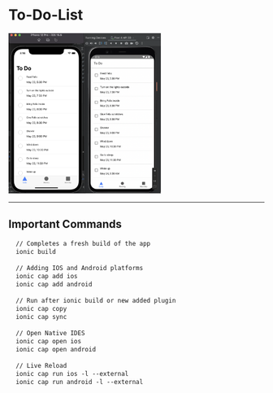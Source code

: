 # To-Do-List

<img src="src/assets/to-do-list_angular+ionic.png" width="300">

---

## Important Commands
```
  // Completes a fresh build of the app
  ionic build
  
  // Adding IOS and Android platforms
  ionic cap add ios
  ionic cap add android
  
  // Run after ionic build or new added plugin
  ionic cap copy
  ionic cap sync
  
  // Open Native IDES
  ionic cap open ios
  ionic cap open android
  
  // Live Reload
  ionic cap run ios -l --external
  ionic cap run android -l --external
```
